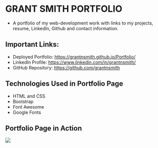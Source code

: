 # GRANT SMITH PORTFOLIO
* A portfolio of my web-development work with links to my projects, resume, LinkedIn, Github and contact information. 

## Important Links:
* Deployed Portfolio: https://grantnsmith.github.io/Portfolio/
* LinkedIn Profile: https://www.linkedin.com/in/grantnsmith/
* GitHub Repository: https://github.com/grantnsmith

## Technologies Used in Portfolio Page
* HTML and CSS
* Bootstrap
* Font Awesome
* Google Fonts

## Portfolio Page in Action
![](./assets/gnsmith-portfolio.gif)
